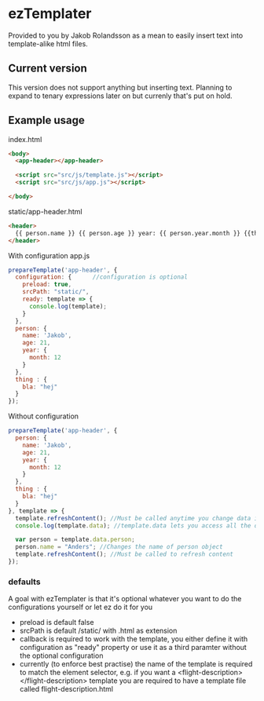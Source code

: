 # ezTemplater
Provided to you by Jakob Rolandsson as a mean to easily insert text into template-alike html files. 


## Current version
This version does not support anything but inserting text. Planning to expand to tenary expressions later on but currenly that's put on hold.


## Example usage
index.html
```html
<body>
  <app-header></app-header>

  <script src="src/js/template.js"></script>
  <script src="src/js/app.js"></script>

</body>
```

static/app-header.html
```html
<header>
  {{ person.name }} {{ person.age }} year: {{ person.year.month }} {{thing.bla}}
</header>
```

With configuration
app.js
```javascript
prepareTemplate('app-header', {
  configuration: {      //configuration is optional
    preload: true,
    srcPath: "static/",
    ready: template => {
      console.log(template);
    }
  },
  person: {
    name: 'Jakob',
    age: 21,
    year: {
      month: 12
    }
  },
  thing : {
    bla: "hej"
  }
});
```
Without configuration
```javascript
prepareTemplate('app-header', {
  person: {
    name: 'Jakob',
    age: 21,
    year: {
      month: 12
    }
  },
  thing : {
    bla: "hej"
  }
}, template => {
  template.refreshContent(); //Must be called anytime you change data in the template
  console.log(template.data); //template.data lets you access all the data that you set and manipulate it

  var person = template.data.person;
  person.name = "Anders"; //Changes the name of person object
  template.refreshContent(); //Must be called to refresh content
});

```
### defaults
A goal with ezTemplater is that it's optional whatever you want to do the configurations yourself or let ez do it for you
- preload is default false
- srcPath is default /static/ with .html as extension
- callback is required to work with the template, you either define it with configuration as "ready" property or use it as a third paramter without the optional configuration
- currently (to enforce best practise) the name of the template is required to match the element selector, e.g. if you want a &lt;flight-description&gt;&lt;/flight-description&gt; template you are required to have a template file called flight-description.html